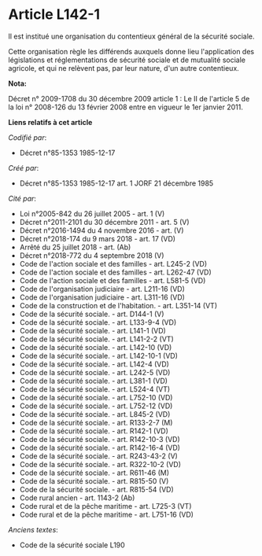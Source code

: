 # Article L142-1

Il est institué une organisation du contentieux général de la sécurité sociale. 

Cette organisation règle les différends auxquels donne lieu l'application des législations et réglementations de sécurité
sociale et de mutualité sociale agricole, et qui ne relèvent pas, par leur nature, d'un autre contentieux.

**Nota:**

Décret n° 2009-1708 du 30 décembre 2009 article 1 : Le II de l'article 5 de la loi n° 2008-126 du 13 février 2008 entre en
vigueur le 1er janvier 2011.

**Liens relatifs à cet article**

_Codifié par_:

  - Décret n°85-1353 1985-12-17

_Créé par_:

  - Décret n°85-1353 1985-12-17 art. 1 JORF 21 décembre 1985

_Cité par_:

  - Loi n°2005-842 du 26 juillet 2005 - art. 1 (V)
  - Décret n°2011-2101 du 30 décembre 2011 - art. 5 (V)
  - Décret n°2016-1494 du 4 novembre 2016 - art. (V)
  - Décret n°2018-174 du 9 mars 2018 - art. 17 (VD)
  - Arrêté du 25 juillet 2018 - art. (Ab)
  - Décret n°2018-772 du 4 septembre 2018 (V)
  - Code de l'action sociale et des familles - art. L245-2 (VD)
  - Code de l'action sociale et des familles - art. L262-47 (VD)
  - Code de l'action sociale et des familles - art. L581-5 (VD)
  - Code de l'organisation judiciaire - art. L211-16 (VD)
  - Code de l'organisation judiciaire - art. L311-16 (VD)
  - Code de la construction et de l'habitation. - art. L351-14 (VT)
  - Code de la sécurité sociale. - art. D144-1 (V)
  - Code de la sécurité sociale. - art. L133-9-4 (VD)
  - Code de la sécurité sociale. - art. L141-1 (VD)
  - Code de la sécurité sociale. - art. L141-2-2 (VT)
  - Code de la sécurité sociale. - art. L142-10 (VD)
  - Code de la sécurité sociale. - art. L142-10-1 (VD)
  - Code de la sécurité sociale. - art. L142-4 (VD)
  - Code de la sécurité sociale. - art. L242-5 (VD)
  - Code de la sécurité sociale. - art. L381-1 (VD)
  - Code de la sécurité sociale. - art. L524-4 (VT)
  - Code de la sécurité sociale. - art. L752-10 (VD)
  - Code de la sécurité sociale. - art. L752-12 (VD)
  - Code de la sécurité sociale. - art. L845-2 (VD)
  - Code de la sécurité sociale. - art. R133-2-7 (M)
  - Code de la sécurité sociale. - art. R142-1 (VD)
  - Code de la sécurité sociale. - art. R142-10-3 (VD)
  - Code de la sécurité sociale. - art. R142-16-4 (VD)
  - Code de la sécurité sociale. - art. R243-43-2 (V)
  - Code de la sécurité sociale. - art. R322-10-2 (VD)
  - Code de la sécurité sociale. - art. R611-46 (M)
  - Code de la sécurité sociale. - art. R815-50 (V)
  - Code de la sécurité sociale. - art. R815-54 (VD)
  - Code rural ancien - art. 1143-2 (Ab)
  - Code rural et de la pêche maritime - art. L725-3 (VT)
  - Code rural et de la pêche maritime - art. L751-16 (VD)

_Anciens textes_:

  - Code de la sécurité sociale L190
